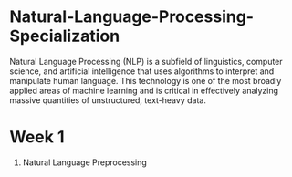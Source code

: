 # Natural-Language-Processing-Specialization
Natural Language Processing (NLP) is a subfield of linguistics, computer science, and artificial intelligence that uses algorithms to interpret and manipulate human language.   This technology is one of the most broadly applied areas of machine learning and is critical in effectively analyzing massive quantities of unstructured, text-heavy data. 

# Week 1  <br>
1) Natural Language Preprocessing

